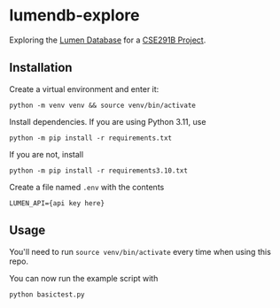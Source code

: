 # lumendb-explore

Exploring the [Lumen Database](https://lumendatabase.org/) for a [CSE291B Project](https://cseweb.ucsd.edu/classes/sp23/cse291-b/).

## Installation
Create a virtual environment and enter it:

```
python -m venv venv && source venv/bin/activate
```

Install dependencies. If you are using Python 3.11, use
```
python -m pip install -r requirements.txt
```
If you are not, install
```
python -m pip install -r requirements3.10.txt
```

Create a file named `.env` with the contents
```
LUMEN_API={api key here}
```

## Usage
You'll need to run `source venv/bin/activate` every time when using this repo.

You can now run the example script with
```
python basictest.py
```
